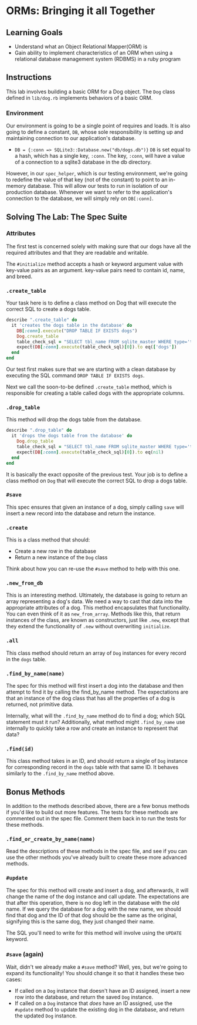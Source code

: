 # ORMs: Bringing it all Together

## Learning Goals

- Understand what an Object Relational Mapper(ORM) is
- Gain ability to implement characteristics of an ORM when using a relational database management system (RDBMS) in a ruby program

## Instructions

This lab involves building a basic ORM for a Dog object. The `Dog` class
defined in `lib/dog.rb` implements behaviors of a basic ORM.

### **Environment**

Our environment is going to be a single point of requires and loads. It is also
going to define a constant, `DB`, whose sole responsibility is setting up and
maintaining connection to our application's database.

- `DB = {:conn => SQLite3::Database.new("db/dogs.db")}` `DB` is set equal to a
  hash, which has a single key, `:conn`. The key, `:conn`, will have a value of
  a connection to a sqlite3 database in the db directory.

However, in our `spec_helper`, which is our testing environment, we're going to
redefine the value of that key (not of the constant) to point to an in-memory
database. This will allow our tests to run in isolation of our production
database. Whenever we want to refer to the application's connection to the
database, we will simply rely on `DB[:conn]`.

## Solving The Lab: The Spec Suite

### Attributes

The first test is concerned solely with making sure that our dogs have all the
required attributes and that they are readable and writable.

The `#initialize` method accepts a hash or keyword argument value with key-value
pairs as an argument. key-value pairs need to contain id, name, and breed.

### `.create_table`

Your task here is to define a class method on Dog that will execute the correct
SQL to create a dogs table.

```ruby
describe ".create_table" do
  it 'creates the dogs table in the database' do
    DB[:conn].execute("DROP TABLE IF EXISTS dogs")
    Dog.create_table
    table_check_sql = "SELECT tbl_name FROM sqlite_master WHERE type='table' AND tbl_name='dogs';"
    expect(DB[:conn].execute(table_check_sql)[0]).to eq(['dogs'])
  end
end
```

Our test first makes sure that we are starting with a clean database by
executing the SQL command `DROP TABLE IF EXISTS dogs`.

Next we call the soon-to-be defined `.create_table` method, which is responsible
for creating a table called dogs with the appropriate columns.

### `.drop_table`

This method will drop the dogs table from the database.

```ruby
describe ".drop_table" do
  it 'drops the dogs table from the database' do
    Dog.drop_table
    table_check_sql = "SELECT tbl_name FROM sqlite_master WHERE type='table' AND tbl_name='dogs';"
    expect(DB[:conn].execute(table_check_sql)[0]).to eq(nil)
  end
end
```

It is basically the exact opposite of the previous test. Your job is to define a
class method on `Dog` that will execute the correct SQL to drop a dogs table.

### `#save`

This spec ensures that given an instance of a dog, simply calling `save` will
insert a new record into the database and return the instance.

### `.create`

This is a class method that should:

- Create a new row in the database
- Return a new instance of the `Dog` class

Think about how you can re-use the `#save` method to help with this one.

### `.new_from_db`

This is an interesting method. Ultimately, the database is going to return an
array representing a dog's data. We need a way to cast that data into the
appropriate attributes of a dog. This method encapsulates that functionality.
You can even think of it as `new_from_array`. Methods like this, that return
instances of the class, are known as constructors, just like `.new`, except that
they extend the functionality of `.new` without overwriting `initialize`.

### `.all`

This class method should return an array of `Dog` instances for every record in
the `dogs` table.

### `.find_by_name(name)`

The spec for this method will first insert a dog into the database and then
attempt to find it by calling the find_by_name method. The expectations are that
an instance of the dog class that has all the properties of a dog is returned,
not primitive data.

Internally, what will the `.find_by_name` method do to find a dog; which SQL
statement must it run? Additionally, what method might `.find_by_name` use
internally to quickly take a row and create an instance to represent that data?

### `.find(id)`

This class method takes in an ID, and should return a single of `Dog` instance
for corresponding record in the `dogs` table with that same ID. It behaves
similarly to the `.find_by_name` method above.

## Bonus Methods

In addition to the methods described above, there are a few bonus methods if
you'd like to build out more features. The tests for these methods are commented
out in the spec file. Comment them back in to run the tests for these methods.

### `.find_or_create_by_name(name)`

Read the descriptions of these methods in the spec file, and see if you can use
the other methods you've already built to create these more advanced methods.

### `#update`

The spec for this method will create and insert a dog, and afterwards, it will
change the name of the dog instance and call update. The expectations are that
after this operation, there is no dog left in the database with the old name. If
we query the database for a dog with the new name, we should find that dog and
the ID of that dog should be the same as the original, signifying this is the
same dog, they just changed their name.

The SQL you'll need to write for this method will involve using the `UPDATE`
keyword.

### `#save` (again)

Wait, didn't we already make a `#save` method? Well, yes, but we're going to expand
its functionality! You should change it so that it handles these two cases:

- If called on a `Dog` instance that doesn't have an ID assigned, insert a new
  row into the database, and return the saved `Dog` instance.
- If called on a `Dog` instance that _does_ have an ID assigned, use the
  `#update` method to update the existing dog in the database, and return the
  updated `Dog` instance.

